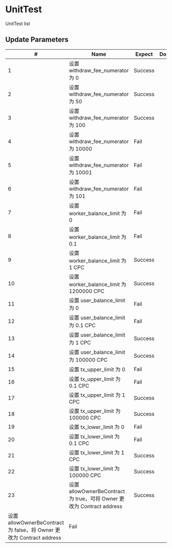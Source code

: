 # UnitTest

UnitTest list

## Update Parameters

|#|Name|Expect|Done|Success|
|---|----|------|---|-------|
|1|设置 withdraw_fee_numerator 为 0|Success
|2|设置 withdraw_fee_numerator 为 50|Success
|3|设置 withdraw_fee_numerator 为 100|Success
|4|设置 withdraw_fee_numerator 为 10000|Fail
|5|设置 withdraw_fee_numerator 为 10001|Fail
|6|设置 withdraw_fee_numerator 为 101|Fail
|7|设置 worker_balance_limit 为 0| Fail
|8|设置 worker_balance_limit 为 0.1| Fail
|9|设置 worker_balance_limit 为 1 CPC| Success
|10|设置 worker_balance_limit 为 1200000 CPC| Success
|11|设置 user_balance_limit 为 0 | Fail
|12|设置 user_balance_limit 为 0.1 CPC | Fail
|13|设置 user_balance_limit 为 1 CPC | Success
|14|设置 user_balance_limit 为 100000 CPC | Success
|15|设置 tx_upper_limit 为 0 | Fail
|16|设置 tx_upper_limit 为 0.1 CPC | Fail
|17|设置 tx_upper_limit 为 1 CPC | Success
|18|设置 tx_upper_limit 为 100000 CPC | Success
|19|设置 tx_lower_limit 为 0 | Fail
|20|设置 tx_lower_limit 为 0.1 CPC | Fail
|21|设置 tx_lower_limit 为 1 CPC | Success
|22|设置 tx_lower_limit 为 100000 CPC | Success
|23|设置 allowOwnerBeContract 为 true，可将 Owner 更改为 Contract address| Success
|设置 allowOwnerBeContract 为 false，将 Owner 更改为 Contract address| Fail
